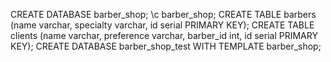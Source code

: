 CREATE DATABASE barber_shop;
\c barber_shop;
CREATE TABLE barbers (name varchar, specialty varchar, id serial PRIMARY KEY);
CREATE TABLE clients (name varchar, preference varchar, barber_id int, id serial PRIMARY KEY);
CREATE DATABASE barber_shop_test WITH TEMPLATE barber_shop;
